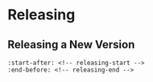 # Releasing

## Releasing a New Version

```{include} ../../RELEASING.md
:start-after: <!-- releasing-start -->
:end-before: <!-- releasing-end -->
```
